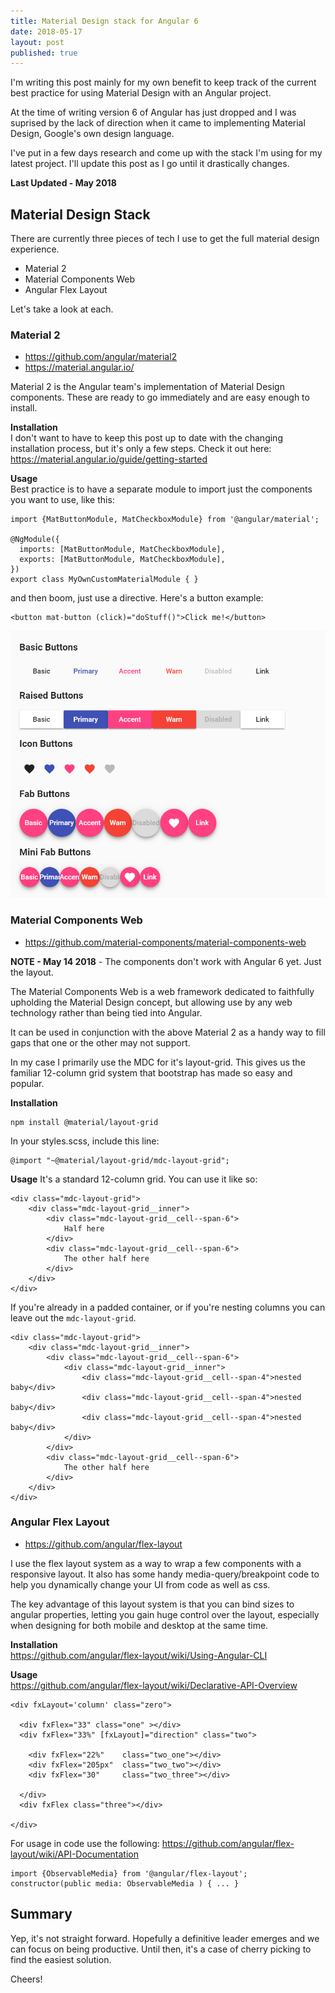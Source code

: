 ```yaml
---
title: Material Design stack for Angular 6
date: 2018-05-17
layout: post
published: true
---
```


I'm writing this post mainly for my own benefit to keep track of the current best practice for using Material Design with an Angular project. 

At the time of writing version 6 of Angular has just dropped and I was suprised by the lack of direction when it came to implementing Material Design, Google's own design language.

I've put in a few days research and come up with the stack I'm using for my latest project. I'll update this post as I go until it drastically changes.

**Last Updated - May 2018**

## Material Design Stack

There are currently three pieces of tech I use to get the full material design experience.

 - Material 2
 - Material Components Web
 - Angular Flex Layout

Let's take a look at each.

### Material 2  
- https://github.com/angular/material2
- https://material.angular.io/

Material 2 is the Angular team's implementation of Material Design components. These are ready to go immediately and are easy enough to install.

**Installation**  
I don't want to have to keep this post up to date with the changing installation process, but it's only a few steps. Check it out here: https://material.angular.io/guide/getting-started

**Usage**  
Best practice is to have a separate module to import just the components you want to use, like this:

```
import {MatButtonModule, MatCheckboxModule} from '@angular/material';

@NgModule({
  imports: [MatButtonModule, MatCheckboxModule],
  exports: [MatButtonModule, MatCheckboxModule],
})
export class MyOwnCustomMaterialModule { }
```

and then boom, just use a directive. Here's a button example:

```
<button mat-button (click)="doStuff()">Click me!</button>
```

![Material Buttons](/wp-content/uploads/2018/05/matbutton.png)


### Material Components Web
- https://github.com/material-components/material-components-web

**NOTE - May 14 2018** - The components don't work with Angular 6 yet. Just the layout.

The Material Components Web is a web framework dedicated to faithfully upholding the Material Design concept, but allowing use by any web technology rather than being tied into Angular.

It can be used in conjunction with the above Material 2 as a handy way to fill gaps that one or the other may not support.

In my case I primarily use the MDC for it's layout-grid. This gives us the familiar 12-column grid system that bootstrap has made so easy and popular.

**Installation**
```
npm install @material/layout-grid
```

In your styles.scss, include this line:
```
@import "~@material/layout-grid/mdc-layout-grid";
```

**Usage**
It's a standard 12-column grid. You can use it like so:

```
<div class="mdc-layout-grid">
    <div class="mdc-layout-grid__inner">
        <div class="mdc-layout-grid__cell--span-6">
            Half here
        </div>
        <div class="mdc-layout-grid__cell--span-6">
            The other half here
        </div>
    </div>
</div>
```

If you're already in a padded container, or if you're nesting columns you can leave out the `mdc-layout-grid`.

```
<div class="mdc-layout-grid">
    <div class="mdc-layout-grid__inner">
        <div class="mdc-layout-grid__cell--span-6">
            <div class="mdc-layout-grid__inner">
                <div class="mdc-layout-grid__cell--span-4">nested baby</div>
                <div class="mdc-layout-grid__cell--span-4">nested baby</div>
                <div class="mdc-layout-grid__cell--span-4">nested baby</div>
            </div>
        </div>
        <div class="mdc-layout-grid__cell--span-6">
            The other half here
        </div>
    </div>
</div>
```

### Angular Flex Layout  
- https://github.com/angular/flex-layout

I use the flex layout system as a way to wrap a few components with a responsive layout. It also has some handy media-query/breakpoint code to help you dynamically change your UI from code as well as css. 

The key advantage of this layout system is that you can bind sizes to angular properties, letting you gain huge control over the layout, especially when designing for both mobile and desktop at the same time.

**Installation**  
https://github.com/angular/flex-layout/wiki/Using-Angular-CLI

**Usage**  
https://github.com/angular/flex-layout/wiki/Declarative-API-Overview

```
<div fxLayout='column' class="zero">

  <div fxFlex="33" class="one" ></div>
  <div fxFlex="33%" [fxLayout]="direction" class="two">

    <div fxFlex="22%"    class="two_one"></div>
    <div fxFlex="205px"  class="two_two"></div>
    <div fxFlex="30"     class="two_three"></div>

  </div>
  <div fxFlex class="three"></div>

</div>
```


For usage in code use the following:
https://github.com/angular/flex-layout/wiki/API-Documentation

```
import {ObservableMedia} from '@angular/flex-layout';
constructor(public media: ObservableMedia ) { ... }
```

## Summary  
Yep, it's not straight forward. Hopefully a definitive leader emerges and we can focus on being productive. Until then, it's a case of cherry picking to find the easiest solution.

Cheers!
